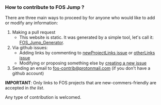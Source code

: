 
### How to contribute to **FOS Jump** ?
There are three main ways to proceed by for anyone who would like to add or modify any information:

1. Making a pull request
	* This website is static. It was generated by a simple tool, let's call it: [FOS_Jump_Generator]().
2. Via github issues: 
    * Adding links by commenting to [newProjectLinks issue](http://github.com/fos-contrib/fos-contrib.github.io/issues/projectLinks) or [otherLinks issue](http://github.com/fos-contrib/fos-contrib.github.io/issues/otherLinks)
    * Modifying or proposing something else by [creating a new issue](http://github.com/fos-contrib/fos-contrib.github.io/issues)
3. Sending an email to fos-contrib@protonmail.com (if you don't have a github account)


**IMPORTANT**: Only links to FOS projects that are new-commers-friendly are accepted in *the list*. 

Any type of contribution is welcomed.

